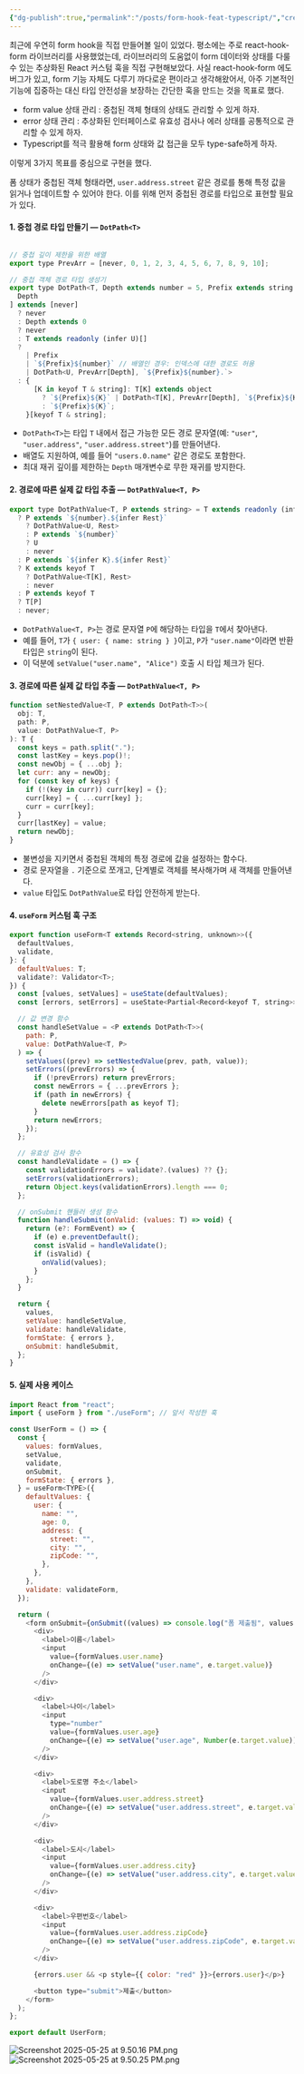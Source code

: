 ```yaml
---
{"dg-publish":true,"permalink":"/posts/form-hook-feat-typescript/","created":"2025-05-25","updated":"2025-05-25T20:59:00"}
---
```


최근에 우연히 form hook을 직접 만들어볼 일이 있었다. 평소에는 주로 react-hook-form 라이브러리를 사용했었는데, 라이브러리의 도움없이 form 데이터와 상태를 다룰 수 있는 추상화된 React 커스텀 훅을 직접 구현해보았다. 사실 react-hook-form 에도 버그가 있고, form 기능 자체도 다루기 까다로운 편이라고 생각해왔어서, 아주 기본적인 기능에 집중하는 대신 타입 안전성을 보장하는 간단한 훅을 만드는 것을 목표로 했다.

- form value 상태 관리 : 중첩된 객체 형태의 상태도 관리할 수 있게 하자.
- error 상태 관리 : 추상화된 인터페이스로 유효성 검사나 에러 상태를 공통적으로 관리할 수 있게 하자.
- Typescript를 적극 활용해 form 상태와 값 접근을 모두 type-safe하게 하자.

이렇게 3가지 목표를 중심으로 구현을 했다.

폼 상태가 중첩된 객체 형태라면, `user.address.street` 같은 경로를 통해 특정 값을 읽거나 업데이트할 수 있어야 한다. 이를 위해 먼저 중첩된 경로를 타입으로 표현할 필요가 있다.

#### 1. 중첩 경로 타입 만들기 — `DotPath<T>`

```js

// 중첩 깊이 제한을 위한 배열
export type PrevArr = [never, 0, 1, 2, 3, 4, 5, 6, 7, 8, 9, 10];

// 중첩 객체 경로 타입 생성기
export type DotPath<T, Depth extends number = 5, Prefix extends string = ""> = [
  Depth
] extends [never]
  ? never
  : Depth extends 0
  ? never
  : T extends readonly (infer U)[]
  ? 
	| Prefix
    | `${Prefix}${number}` // 배열인 경우: 인덱스에 대한 경로도 허용
    | DotPath<U, PrevArr[Depth], `${Prefix}${number}.`>
  : {
      [K in keyof T & string]: T[K] extends object
        ? `${Prefix}${K}` | DotPath<T[K], PrevArr[Depth], `${Prefix}${K}.`>
        : `${Prefix}${K}`;
    }[keyof T & string];
```

- `DotPath<T>`는 타입 `T` 내에서 접근 가능한 모든 경로 문자열(예: `"user"`, `"user.address"`, `"user.address.street"`)를 만들어낸다.
- 배열도 지원하여, 예를 들어 `"users.0.name"` 같은 경로도 포함한다.
- 최대 재귀 깊이를 제한하는 `Depth` 매개변수로 무한 재귀를 방지한다.

#### 2. 경로에 따른 실제 값 타입 추출 — `DotPathValue<T, P>`

```js
export type DotPathValue<T, P extends string> = T extends readonly (infer U)[]
  ? P extends `${number}.${infer Rest}`
    ? DotPathValue<U, Rest>
    : P extends `${number}`
    ? U
    : never
  : P extends `${infer K}.${infer Rest}`
  ? K extends keyof T
    ? DotPathValue<T[K], Rest>
    : never
  : P extends keyof T
  ? T[P]
  : never;
```

- `DotPathValue<T, P>`는 경로 문자열 `P`에 해당하는 타입을 `T`에서 찾아낸다.
- 예를 들어, `T`가 `{ user: { name: string } }`이고, `P`가 `"user.name"`이라면 반환 타입은 `string`이 된다.
- 이 덕분에 `setValue("user.name", "Alice")` 호출 시 타입 체크가 된다.

#### 3. 경로에 따른 실제 값 타입 추출 — `DotPathValue<T, P>`

```js
function setNestedValue<T, P extends DotPath<T>>(
  obj: T,
  path: P,
  value: DotPathValue<T, P>
): T {
  const keys = path.split(".");
  const lastKey = keys.pop()!;
  const newObj = { ...obj };
  let curr: any = newObj;
  for (const key of keys) {
    if (!(key in curr)) curr[key] = {};
    curr[key] = { ...curr[key] };
    curr = curr[key];
  }
  curr[lastKey] = value;
  return newObj;
}
```

- 불변성을 지키면서 중첩된 객체의 특정 경로에 값을 설정하는 함수다.
- 경로 문자열을 `.` 기준으로 쪼개고, 단계별로 객체를 복사해가며 새 객체를 만들어낸다.
- `value` 타입도 `DotPathValue`로 타입 안전하게 받는다.

#### 4. `useForm` 커스텀 훅 구조
```js
export function useForm<T extends Record<string, unknown>>({
  defaultValues,
  validate,
}: {
  defaultValues: T;
  validate?: Validator<T>;
}) {
  const [values, setValues] = useState(defaultValues);
  const [errors, setErrors] = useState<Partial<Record<keyof T, string>>>({});

  // 값 변경 함수
  const handleSetValue = <P extends DotPath<T>>(
    path: P,
    value: DotPathValue<T, P>
  ) => {
    setValues((prev) => setNestedValue(prev, path, value));
    setErrors((prevErrors) => {
      if (!prevErrors) return prevErrors;
      const newErrors = { ...prevErrors };
      if (path in newErrors) {
        delete newErrors[path as keyof T];
      }
      return newErrors;
    });
  };

  // 유효성 검사 함수
  const handleValidate = () => {
    const validationErrors = validate?.(values) ?? {};
    setErrors(validationErrors);
    return Object.keys(validationErrors).length === 0;
  };

  // onSubmit 핸들러 생성 함수
  function handleSubmit(onValid: (values: T) => void) {
    return (e?: FormEvent) => {
      if (e) e.preventDefault();
      const isValid = handleValidate();
      if (isValid) {
        onValid(values);
      }
    };
  }

  return {
    values,
    setValue: handleSetValue,
    validate: handleValidate,
    formState: { errors },
    onSubmit: handleSubmit,
  };
}

```

#### 5. 실제 사용 케이스
```js
import React from "react";
import { useForm } from "./useForm"; // 앞서 작성한 훅

const UserForm = () => {
  const {
    values: formValues,
    setValue,
    validate,
    onSubmit,
    formState: { errors },
  } = useForm<TYPE>({
    defaultValues: {
      user: {
        name: "",
        age: 0,
        address: {
          street: "",
          city: "",
          zipCode: "",
        },
      },
    },
    validate: validateForm,
  });

  return (
    <form onSubmit={onSubmit((values) => console.log("폼 제출됨", values))}>
      <div>
        <label>이름</label>
        <input
          value={formValues.user.name}
          onChange={(e) => setValue("user.name", e.target.value)}
        />
      </div>

      <div>
        <label>나이</label>
        <input
          type="number"
          value={formValues.user.age}
          onChange={(e) => setValue("user.age", Number(e.target.value))}
        />
      </div>

      <div>
        <label>도로명 주소</label>
        <input
          value={formValues.user.address.street}
          onChange={(e) => setValue("user.address.street", e.target.value)}
        />
      </div>

      <div>
        <label>도시</label>
        <input
          value={formValues.user.address.city}
          onChange={(e) => setValue("user.address.city", e.target.value)}
        />
      </div>

      <div>
        <label>우편번호</label>
        <input
          value={formValues.user.address.zipCode}
          onChange={(e) => setValue("user.address.zipCode", e.target.value)}
        />
      </div>

      {errors.user && <p style={{ color: "red" }}>{errors.user}</p>}

      <button type="submit">제출</button>
    </form>
  );
};

export default UserForm;

```

![Screenshot 2025-05-25 at 9.50.16 PM.png](/img/user/Screenshot%202025-05-25%20at%209.50.16%20PM.png)
![Screenshot 2025-05-25 at 9.50.25 PM.png](/img/user/Screenshot%202025-05-25%20at%209.50.25%20PM.png)

